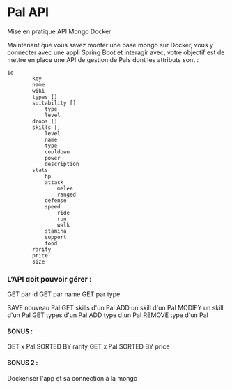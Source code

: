 # Pal API

Mise en pratique API Mongo Docker

Maintenant que vous savez monter une base mongo sur Docker, vous y connecter avec une appli Spring Boot et interagir avec, votre objectif est de mettre en place une API de gestion de Pals dont les attributs sont :

```
id
		key
		name
		wiki
		types []
		suitability []
			type
			level
		drops []
		skills []
			level
			name
			type
			cooldown
			power
			description
		stats
			hp
			attack
				melee
				ranged
			defense
			speed
				ride
				run
				walk
			stamina
			support
			food
		rarity
		price
		size
```

### L’API doit pouvoir gérer :

GET par id
GET par name
GET par type

SAVE nouveau Pal
GET skills d'un Pal
ADD un skill d'un Pal
MODIFY un skill d'un Pal
GET types d'un Pal
ADD type d'un Pal
REMOVE type d'un Pal

#### BONUS :
GET x Pal SORTED BY rarity
GET x Pal SORTED BY price

#### BONUS 2 :
Dockeriser l'app et sa connection à la mongo
